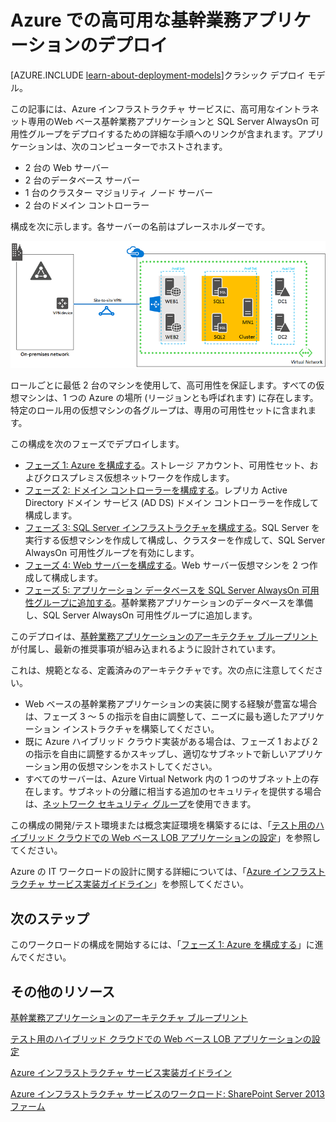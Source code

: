 <properties 
	pageTitle="基幹業務アプリケーションのデプロイ | Microsoft Azure" 
	description="Azure では、Web ベースの高可用な基幹業務アプリケーションと SQL Server AlwaysOn 可用性グループを 5 つのフェーズでデプロイできます。" 
	documentationCenter=""
	services="virtual-machines" 
	authors="JoeDavies-MSFT" 
	manager="timlt" 
	editor=""
	tags="azure-resource-manager"/>

<tags 
	ms.service="virtual-machines" 
	ms.workload="infrastructure-services" 
	ms.tgt_pltfrm="Windows" 
	ms.devlang="na" 
	ms.topic="article" 
	ms.date="08/11/2015" 
	ms.author="josephd"/>

# Azure での高可用な基幹業務アプリケーションのデプロイ

[AZURE.INCLUDE [learn-about-deployment-models](../../includes/learn-about-deployment-models-rm-include.md)]クラシック デプロイ モデル。


この記事には、Azure インフラストラクチャ サービスに、高可用なイントラネット専用のWeb ベース基幹業務アプリケーションと SQL Server AlwaysOn 可用性グループをデプロイするための詳細な手順へのリンクが含まれます。アプリケーションは、次のコンピューターでホストされます。

- 2 台の Web サーバー
- 2 台のデータベース サーバー
- 1 台のクラスター マジョリティ ノード サーバー
- 2 台のドメイン コントローラー

構成を次に示します。各サーバーの名前はプレースホルダーです。

![](./media/virtual-machines-workload-high-availability-LOB-application-overview/workload-lobapp-phase4.png)
 
ロールごとに最低 2 台のマシンを使用して、高可用性を保証します。すべての仮想マシンは、1 つの Azure の場所 (リージョンとも呼ばれます) に存在します。特定のロール用の仮想マシンの各グループは、専用の可用性セットに含まれます。

この構成を次のフェーズでデプロイします。

- [フェーズ 1: Azure を構成する](virtual-machines-workload-high-availability-LOB-application-phase1.md)。ストレージ アカウント、可用性セット、およびクロスプレミス仮想ネットワークを作成します。
- [フェーズ 2: ドメイン コントローラーを構成する](virtual-machines-workload-high-availability-LOB-application-phase2.md)。レプリカ Active Directory ドメイン サービス (AD DS) ドメイン コントローラーを作成して構成します。
- [フェーズ 3: SQL Server インフラストラクチャを構成する](virtual-machines-workload-high-availability-LOB-application-phase3.md)。SQL Server を実行する仮想マシンを作成して構成し、クラスターを作成して、SQL Server AlwaysOn 可用性グループを有効にします。
- [フェーズ 4: Web サーバーを構成する](virtual-machines-workload-high-availability-LOB-application-phase4.md)。Web サーバー仮想マシンを 2 つ作成して構成します。
- [フェーズ 5: アプリケーション データベースを SQL Server AlwaysOn 可用性グループに追加する](virtual-machines-workload-high-availability-LOB-application-phase5.md)。基幹業務アプリケーションのデータベースを準備し、SQL Server AlwaysOn 可用性グループに追加します。

このデプロイは、[基幹業務アプリケーションのアーキテクチャ ブループリント](http://msdn.microsoft.com/dn630664)が付属し、最新の推奨事項が組み込まれるように設計されています。

これは、規範となる、定義済みのアーキテクチャです。次の点に注意してください。

- Web ベースの基幹業務アプリケーションの実装に関する経験が豊富な場合は、フェーズ 3 ～ 5 の指示を自由に調整して、ニーズに最も適したアプリケーション インストラクチャを構築してください。 
- 既に Azure ハイブリッド クラウド実装がある場合は、フェーズ 1 および 2 の指示を自由に調整するかスキップし、適切なサブネットで新しいアプリケーション用の仮想マシンをホストしてください。
- すべてのサーバーは、Azure Virtual Network 内の 1 つのサブネット上の存在します。サブネットの分離に相当する追加のセキュリティを提供する場合は、[ネットワーク セキュリティ グループ](../virtual-networks/virtual-networks-nsg.md)を使用できます。

この構成の開発/テスト環境または概念実証環境を構築するには、「[テスト用のハイブリッド クラウドでの Web ベース LOB アプリケーションの設定](../virtual-network/virtual-networks-setup-lobapp-hybrid-cloud-testing.md)」を参照してください。

Azure の IT ワークロードの設計に関する詳細については、「[Azure インフラストラクチャ サービス実装ガイドライン](virtual-machines-infrastructure-services-implementation-guidelines.md)」を参照してください。

## 次のステップ

このワークロードの構成を開始するには、「[フェーズ 1: Azure を構成する](virtual-machines-workload-high-availability-LOB-application-phase1.md)」に進んでください。

## その他のリソース

[基幹業務アプリケーションのアーキテクチャ ブループリント](http://msdn.microsoft.com/dn630664)

[テスト用のハイブリッド クラウドでの Web ベース LOB アプリケーションの設定](../virtual-network/virtual-networks-setup-lobapp-hybrid-cloud-testing.md)

[Azure インフラストラクチャ サービス実装ガイドライン](virtual-machines-infrastructure-services-implementation-guidelines.md)

[Azure インフラストラクチャ サービスのワークロード: SharePoint Server 2013 ファーム](virtual-machines-workload-intranet-sharepoint-farm.md)

<!---HONumber=Oct15_HO3-->